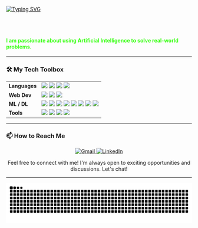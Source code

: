 <meta name="description" content="Zeeshan's GitHub profile in neon green color">

<!-- Typing Animation -->
[![Typing SVG](https://readme-typing-svg.herokuapp.com?color=9EFF00&size=35&center=true&vCenter=true&width=1000&lines=Hi%2C+I'm+zeeshan;I'm+an+aspiring+AI+engineer;welcome!++%E3%83%84)](https://git.io/typing-svg)

<br><br>

#### <span style="color:#39FF14">I am passionate about using Artificial Intelligence to solve real-world problems.</span>

---

### 🛠️ My Tech Toolbox

<table>
  <tr>
    <td><strong>Languages</strong></td>
    <td>
      <img src="https://img.shields.io/badge/Python-3776AB?style=flat&logo=python&logoColor=white"/>
      <img src="https://img.shields.io/badge/Java-007396?style=flat&logo=java&logoColor=white"/>
      <img src="https://img.shields.io/badge/C++-00599C?style=flat&logo=c%2B%2B&logoColor=white"/>
      <img src="https://img.shields.io/badge/C-00599C?style=flat&logo=c&logoColor=white"/>
    </td>
  </tr>
  <tr>
    <td><strong>Web Dev</strong></td>
    <td>
      <img src="https://img.shields.io/badge/HTML5-E34F26?style=flat&logo=html5&logoColor=white"/>
      <img src="https://img.shields.io/badge/CSS3-1572B6?style=flat&logo=css3&logoColor=white"/>
      <img src="https://img.shields.io/badge/Flask-000000?style=flat&logo=flask&logoColor=white"/>
    </td>
  </tr>
  <tr>
    <td><strong>ML / DL</strong></td>
    <td>
      <img src="https://img.shields.io/badge/TensorFlow-FF6F00?style=flat&logo=tensorflow&logoColor=white"/>
      <img src="https://img.shields.io/badge/PyTorch-EE4C2C?style=flat&logo=pytorch&logoColor=white"/>
      <img src="https://img.shields.io/badge/Keras-D00000?style=flat&logo=keras&logoColor=white"/>
      <img src="https://img.shields.io/badge/Scikit--learn-F7931E?style=flat&logo=scikitlearn&logoColor=white"/>
      <img src="https://img.shields.io/badge/Pandas-150458?style=flat&logo=pandas&logoColor=white"/>
      <img src="https://img.shields.io/badge/Matplotlib-11557C?style=flat&logo=matplotlib&logoColor=white"/>
      <img src="https://img.shields.io/badge/Pillow-808080?style=flat&logoColor=white"/>
      <img src="https://img.shields.io/badge/OpenCV-27338E?style=flat&logo=opencv&logoColor=white"/>
    </td>
  </tr>
  <tr>
    <td><strong>Tools</strong></td>
    <td>
      <img src="https://img.shields.io/badge/VS Code-007ACC?style=flat&logo=visual-studio-code&logoColor=white"/>
      <img src="https://img.shields.io/badge/Git-F05032?style=flat&logo=git&logoColor=white"/>
      <img src="https://img.shields.io/badge/GitHub-181717?style=flat&logo=github&logoColor=white"/>
      <img src="https://img.shields.io/badge/Google Colab-F9AB00?style=flat&logo=googlecolab&logoColor=white"/>
    </td>
  </tr>
</table>

---

### 📫 How to Reach Me

<p align="center">
  <a href="mailto:zawan.bese24seecs@seecs.edu.pk">
    <img src="https://img.shields.io/badge/Gmail-D14836?style=for-the-badge&logo=gmail&logoColor=white" alt="Gmail">
  </a>
  <a href="https://www.linkedin.com/in/zeeshanhxider/">
    <img src="https://img.shields.io/badge/LinkedIn-0077B5?style=for-the-badge&logo=linkedin&logoColor=white" alt="LinkedIn">
  </a>
</p>

<p align="center">
  Feel free to connect with me! I'm always open to exciting opportunities and discussions. Let's chat! 
</p>

---

<!-- Snake Animation -->
<p align="center">
  <img src="https://raw.githubusercontent.com/zeeshanhxider/zeeshanhxider/output/github-snake.svg" alt="snake animation" />
</p>

